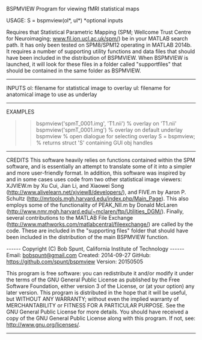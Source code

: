 BSPMVIEW Program for viewing fMRI statistical maps

  USAGE: S = bspmview(ol*, ul*)       *optional inputs

Requires that Statistical Parametric Mapping (SPM; Wellcome Trust Centre
for Neuroimaging; www.fil.ion.ucl.ac.uk/spm/) be in your MATLAB search
path. It has only been tested on SPM8/SPM12 operating in MATLAB 2014b. It
requires a number of supporting utility functions and data files that
should have been included in the distribution of BSPMVIEW. When BSPMVIEW
is launched, it will look for these files in a folder called
"supportfiles" that should be contained in the same folder as BSPMVIEW.

_________________________________________________________________________
 INPUTS
  ol: filename for statistical image to overlay
  ul: filename for anatomical image to use as underlay

_________________________________________________________________________
 EXAMPLES
  >> bspmview('spmT_0001.img', 'T1.nii')   % overlay on 'T1.nii'
  >> bspmview('spmT_0001.img')   % overlay on default underlay
  >> bspmview                    % open dialogue for selecting overlay
  >> S = bspmview;     % returns struct 'S' containing GUI obj handles
  
_________________________________________________________________________
 CREDITS
  This software heavily relies on functions contained within the SPM
  software, and is essentially an attempt to translate some of it into a
  simpler and more user-friendly format. In addition, this software was
  inspired by and in some cases uses code from two other statistical
  image viewers: XJVIEW.m by Xu Cui, Jian Li, and Xiaowei Song
  (http://www.alivelearn.net/xjview8/developers/), and FIVE.m by Aaron P.
  Schultz (http://mrtools.mgh.harvard.edu/index.php/Main_Page). This also
  employs some of the functionality of PEAK_NII.m by Donald McLaren
  (http://www.nmr.mgh.harvard.edu/~mclaren/ftp/Utilities_DGM/). Finally,
  several contributions to the MATLAB File Exchange
  (http://www.mathworks.com/matlabcentral/fileexchange/) are called by
  the code. These are included in the "supporting files" folder that should 
  have been included in the distribution of the main BSPMVIEW function.


------ Copyright (C) Bob Spunt, California Institute of Technology ------
  Email:    bobspunt@gmail.com
  Created:  2014-09-27
  GitHub:   https://github.com/spunt/bspmview
  Version:  20150505

  This program is free software: you can redistribute it and/or modify
  it under the terms of the GNU General Public License as published by
  the Free Software Foundation, either version 3 of the License, or (at
  your option) any later version.
      This program is distributed in the hope that it will be useful, but
  WITHOUT ANY WARRANTY; without even the implied warranty of
  MERCHANTABILITY or FITNESS FOR A PARTICULAR PURPOSE.  See the GNU
  General Public License for more details.
      You should have received a copy of the GNU General Public License
  along with this program.  If not, see: http://www.gnu.org/licenses/.
_________________________________________________________________________

